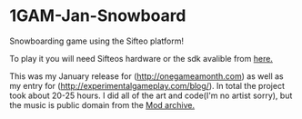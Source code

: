 1GAM-Jan-Snowboard
==================

Snowboarding game using the Sifteo platform!

To play it you will need Sifteos hardware or the sdk avalible from [here.](https://developers.sifteo.com/download "SDK Download link")

This was my January release for (http://onegameamonth.com) as well as my entry for (http://experimentalgameplay.com/blog/). In total the project took about 20-25 hours. I did all of the art and code(I'm no artist sorry), but the music is public domain from the [Mod archive.](http://modarchive.org/index.php?request=view_by_moduleid&query=172898 "link to sound file")